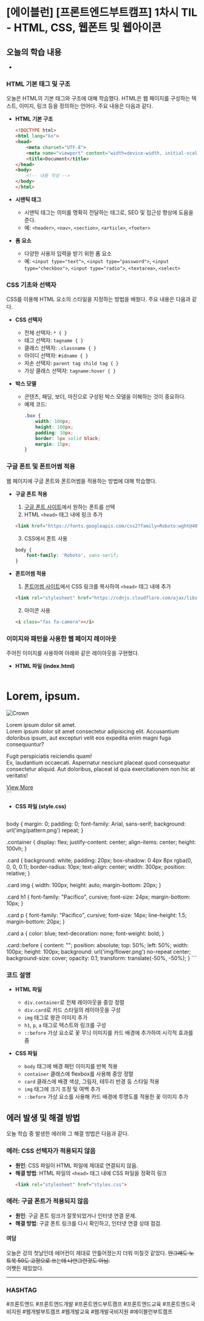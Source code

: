 # [에이블런] [프론트엔드부트캠프] 1차시 TIL - HTML, CSS, 웹폰트 및 웹아이콘

## 오늘의 학습 내용

- 

### HTML 기본 태그 및 구조
오늘은 HTML의 기본 태그와 구조에 대해 학습했다. HTML은 웹 페이지를 구성하는 텍스트, 이미지, 링크 등을 정의하는 언어다. 주요 내용은 다음과 같다.

- **HTML 기본 구조**
    ```html
    <!DOCTYPE html>
    <html lang="ko">
    <head>
        <meta charset="UTF-8">
        <meta name="viewport" content="width=device-width, initial-scale=1.0">
        <title>Document</title>
    </head>
    <body>
        <!-- 내용 작성 -->
    </body>
    </html>
    ```
- **시맨틱 태그**
  - 시맨틱 태그는 의미를 명확히 전달하는 태그로, SEO 및 접근성 향상에 도움을 준다.
  - 예: `<header>`, `<nav>`, `<section>`, `<article>`, `<footer>`

- **폼 요소**
  - 다양한 사용자 입력을 받기 위한 폼 요소
  - 예: `<input type="text">`, `<input type="password">`, `<input type="checkbox">`, `<input type="radio">`, `<textarea>`, `<select>`

### CSS 기초와 선택자
CSS를 이용해 HTML 요소의 스타일을 지정하는 방법을 배웠다. 주요 내용은 다음과 같다.

- **CSS 선택자**
  - 전체 선택자: `* { }`
  - 태그 선택자: `tagname { }`
  - 클래스 선택자: `.classname { }`
  - 아이디 선택자: `#idname { }`
  - 자손 선택자: `parent tag child tag { }`
  - 가상 클래스 선택자: `tagname:hover { }`

- **박스 모델**
  - 콘텐츠, 패딩, 보더, 마진으로 구성된 박스 모델을 이해하는 것이 중요하다.
  - 예제 코드:
    ```css
    .box {
        width: 100px;
        height: 100px;
        padding: 10px;
        border: 5px solid black;
        margin: 15px;
    }
    ```

### 구글 폰트 및 폰트어썸 적용
웹 페이지에 구글 폰트와 폰트어썸을 적용하는 방법에 대해 학습했다.

- **구글 폰트 적용**
  1. [구글 폰트 사이트](https://fonts.google.com)에서 원하는 폰트를 선택
  2. HTML `<head>` 태그 내에 링크 추가
    ```html
    <link href="https://fonts.googleapis.com/css2?family=Roboto:wght@400;700&display=swap" rel="stylesheet">
    ```
  3. CSS에서 폰트 사용
    ```css
    body {
        font-family: 'Roboto', sans-serif;
    }
    ```

- **폰트어썸 적용**
  1. [폰트어썸 사이트](https://fontawesome.com)에서 CSS 링크를 복사하여 `<head>` 태그 내에 추가
    ```html
    <link rel="stylesheet" href="https://cdnjs.cloudflare.com/ajax/libs/font-awesome/5.15.4/css/all.min.css">
    ```
  2. 아이콘 사용
    ```html
    <i class="fas fa-camera"></i>
    ```

### 이미지와 패턴을 사용한 웹 페이지 레이아웃

주어진 이미지를 사용하여 아래와 같은 레이아웃을 구현했다.

- **HTML 파일 (index.html)**
    ```html
<!DOCTYPE html>
<html lang="ko">
<head>
    <meta charset="UTF-8">
    <meta name="viewport" content="width=device-width, initial-scale=1.0">
    <title>Document</title>
    <link rel="stylesheet" href="style.css">
    <style>
        @import url('https://fonts.googleapis.com/css2?family=Pacifico&display=swap');
    </style>
</head>
<body>
    <div class="container">
        <div class="card">
            <h1>Lorem, ipsum.</h1>
            <img src="img/crown.png" alt="Crown">
            <p>Lorem ipsum dolor sit amet.<br>Lorem ipsum dolor sit amet consectetur adipisicing elit. Accusantium doloribus ipsum, aut excepturi velit eos expedita enim magni fuga consequuntur?</p>
            <p>Fugit perspiciatis reiciendis quam!<br>Ex, laudantium occaecati. Aspernatur nesciunt placeat quod consequatur consectetur aliquid. Aut doloribus, placeat id quia exercitationem non hic at veritatis!</p>
            <a href="#">View More</a>
        </div>
    </div>
</body>
</html>
    ```

- **CSS 파일 (style.css)**
    ```css
body {
    margin: 0;
    padding: 0;
    font-family: Arial, sans-serif;
    background: url('img/pattern.png') repeat;
}

.container {
    display: flex;
    justify-content: center;
    align-items: center;
    height: 100vh;
}

.card {
    background: white;
    padding: 20px;
    box-shadow: 0 4px 8px rgba(0, 0, 0, 0.1);
    border-radius: 10px;
    text-align: center;
    width: 300px;
    position: relative;
}

.card img {
    width: 100px;
    height: auto;
    margin-bottom: 20px;
}

.card h1 {
    font-family: "Pacifico", cursive;
    font-size: 24px;
    margin-bottom: 10px;
}

.card p {
    font-family: "Pacifico", cursive;
    font-size: 14px;
    line-height: 1.5;
    margin-bottom: 20px;
}

.card a {
    color: blue;
    text-decoration: none;
    font-weight: bold;
}

.card::before {
    content: "";
    position: absolute;
    top: 50%;
    left: 50%;
    width: 100px;
    height: 100px;
    background: url('img/flower.png') no-repeat center;
    background-size: cover;
    opacity: 0.1;
    transform: translate(-50%, -50%);
}
    ```

### 코드 설명
- **HTML 파일**
  - `div.container`로 전체 레이아웃을 중앙 정렬
  - `div.card`로 카드 스타일의 레이아웃을 구성
  - `img` 태그로 왕관 이미지 추가
  - `h1`, `p`, `a` 태그로 텍스트와 링크를 구성
  - `::before` 가상 요소로 꽃 무늬 이미지를 카드 배경에 추가하여 시각적 효과를 줌

- **CSS 파일**
  - `body` 태그에 배경 패턴 이미지를 반복 적용
  - `container` 클래스에 flexbox를 사용해 중앙 정렬
  - `card` 클래스에 배경 색상, 그림자, 테두리 반경 등 스타일 적용
  - `img` 태그에 크기 조정 및 여백 추가
  - `::before` 가상 요소를 사용해 카드 배경에 투명도를 적용한 꽃 이미지 추가

## 에러 발생 및 해결 방법
오늘 학습 중 발생한 에러와 그 해결 방법은 다음과 같다.

### 에러: CSS 선택자가 적용되지 않음
- **원인**: CSS 파일이 HTML 파일에 제대로 연결되지 않음.
- **해결 방법**: HTML 파일의 `<head>` 태그 내에 CSS 파일을 정확히 링크
    ```html
    <link rel="stylesheet" href="styles.css">
    ```

### 에러: 구글 폰트가 적용되지 않음
- **원인**: 구글 폰트 링크가 잘못되었거나 인터넷 연결 문제.
- **해결 방법**: 구글 폰트 링크를 다시 확인하고, 인터넷 연결 상태 점검.

#### 여담

오늘은 강의 첫날인데 에어컨이 제대로 안틀어졌는지 더워 미칠것 같았다. ~~안그래도 노트북 50도 고정으로 쓰는데 나만그런것도 아님.~~ <br/>
    어쨋든 재밌었다.

---

### HASHTAG
#프론트엔드 #프론트엔드개발 #프론트엔드부트캠프 #프론트엔드교육 #프론트엔드국비지원 #웹개발부트캠프 #웹개발교육 #웹개발국비지원 #에이블런부트캠프
